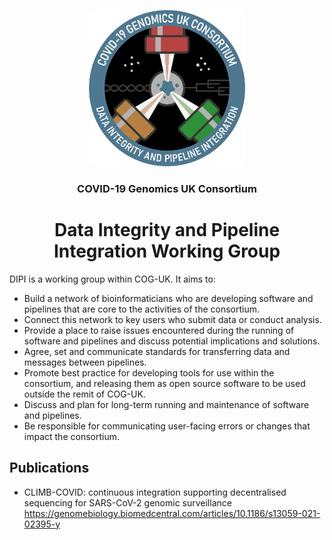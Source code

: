 <div align="center">
<p align="center">
   <img src="/assets/dipi.png" alt="DIPI Badge" width="250"> 
</p>
<h3 align="center">COVID-19 Genomics UK Consortium</h3>
<h1 align="center">Data Integrity and Pipeline Integration Working Group</h1>
</div>
  
DIPI is a working group within COG-UK. It aims to:

* Build a network of bioinformaticians who are developing software and pipelines that are core to the activities of the consortium.
* Connect this network to key users who submit data or conduct analysis.
* Provide a place to raise issues encountered during the running of software and pipelines and discuss potential implications and solutions.
* Agree, set and communicate standards for transferring data and messages between pipelines.
* Promote best practice for developing tools for use within the consortium, and releasing them as open source software to be used outside the remit of COG-UK.
* Discuss and plan for long-term running and maintenance of software and pipelines.
* Be responsible for communicating user-facing errors or changes that impact the consortium.

## Publications

* CLIMB-COVID: continuous integration supporting decentralised sequencing for SARS-CoV-2 genomic surveillance
 https://genomebiology.biomedcentral.com/articles/10.1186/s13059-021-02395-y

